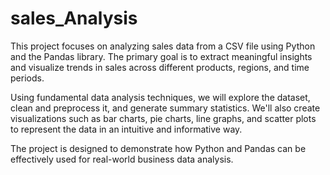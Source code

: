 # sales_Analysis

This project focuses on analyzing sales data from a CSV file using Python and the Pandas library. The primary goal is to extract meaningful insights and visualize trends in sales across different products, regions, and time periods.

Using fundamental data analysis techniques, we will explore the dataset, clean and preprocess it, and generate summary statistics. We'll also create visualizations such as bar charts, pie charts, line graphs, and scatter plots to represent the data in an intuitive and informative way.

The project is designed to demonstrate how Python and Pandas can be effectively used for real-world business data analysis.
